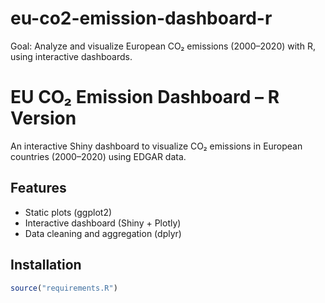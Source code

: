 # eu-co2-emission-dashboard-r
Goal: Analyze and visualize European CO₂ emissions (2000–2020) with R, using interactive dashboards.
# EU CO₂ Emission Dashboard – R Version

An interactive Shiny dashboard to visualize CO₂ emissions in European countries (2000–2020) using EDGAR data.

## Features
- Static plots (ggplot2)
- Interactive dashboard (Shiny + Plotly)
- Data cleaning and aggregation (dplyr)

## Installation
```r
source("requirements.R")

